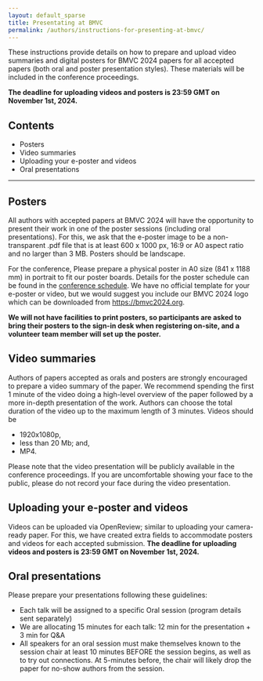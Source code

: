 ```yaml
---
layout: default_sparse
title: Presentating at BMVC
permalink: /authors/instructions-for-presenting-at-bmvc/
---
```


These instructions provide details on how to prepare and upload video summaries and digital posters for BMVC 2024 papers for all accepted papers (both oral and poster presentation styles). These materials will be included in the conference proceedings.

**The deadline for uploading videos and posters is 23:59 GMT on November 1st, 2024.**

## Contents
* Posters
* Video summaries
* Uploading your e-poster and videos
* Oral presentations

---

## Posters

All authors with accepted papers at BMVC 2024 will have the opportunity to present their work in one of the poster sessions (including oral presentations). For this, we ask that the e-poster image to be a non-transparent .pdf file that is at least 600 x 1000 px, 16:9 or A0 aspect ratio and no larger than 3 MB. Posters should be landscape. 

For the conference, Please prepare a physical poster in A0 size (841 x 1188 mm) in portrait to fit our poster boards. Details for the poster schedule can be found in the [conference schedule](https://bmvc2024.org/programme/programme/). We have no official template for your e-poster or video, but we would suggest you include our BMVC 2024 logo which can be downloaded from https://bmvc2024.org.


**We will not have facilities to print posters, so participants are asked to bring their posters to the sign-in desk when registering on-site, and a volunteer team member will set up the poster.**

## Video summaries

Authors of papers accepted as orals and posters are strongly encouraged to prepare a video summary of the paper. We recommend spending the first 1 minute of the video doing a high-level overview of the paper followed by a more in-depth presentation of the work. Authors can choose the total duration of the video up to the maximum length of 3 minutes. Videos should be

* 1920x1080p,
* less than 20 Mb; and,
* MP4.

Please note that the video presentation will be publicly available in the conference proceedings. If you are uncomfortable showing your face to the public, please do not record your face during the video presentation.

## Uploading your e-poster and videos

Videos can be uploaded via OpenReview; similar to uploading your camera-ready paper. For this, we have created extra fields to accommodate posters and videos for each accepted submission. **The deadline for uploading videos and posters is 23:59 GMT on November 1st, 2024.**

## Oral presentations

Please prepare your presentations following these guidelines: 
* Each talk will be assigned to a specific Oral session (program details sent separately) 
* We are allocating 15 minutes for each talk: 12 min for the presentation + 3 min for Q&A
* All speakers for an oral session must make themselves known to the session chair at least 10 minutes BEFORE the session begins, as well as to try out connections. At 5-minutes before, the chair will likely drop the paper for no-show authors from the session.
